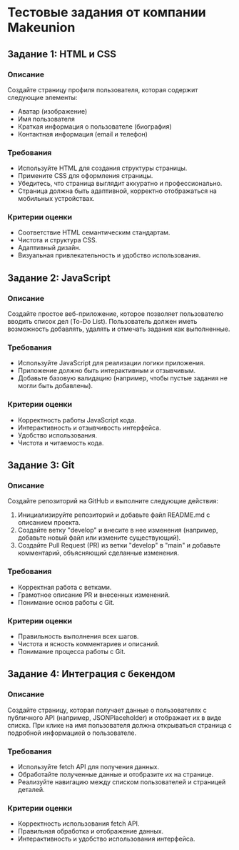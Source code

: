 # Тестовые задания от компании Makeunion

## Задание 1: HTML и CSS
### Описание
Создайте страницу профиля пользователя, которая содержит следующие элементы:

- Аватар (изображение)
- Имя пользователя
- Краткая информация о пользователе (биография)
- Контактная информация (email и телефон)

### Требования
- Используйте HTML для создания структуры страницы.
- Примените CSS для оформления страницы.
- Убедитесь, что страница выглядит аккуратно и профессионально.
- Страница должна быть адаптивной, корректно отображаться на мобильных устройствах.

### Критерии оценки
- Соответствие HTML семантическим стандартам.
- Чистота и структура CSS.
- Адаптивный дизайн.
- Визуальная привлекательность и удобство использования.

## Задание 2: JavaScript
### Описание
Создайте простое веб-приложение, которое позволяет пользователю вводить список дел (To-Do List). Пользователь должен иметь возможность добавлять, удалять и отмечать задания как выполненные.

### Требования
- Используйте JavaScript для реализации логики приложения.
- Приложение должно быть интерактивным и отзывчивым.
- Добавьте базовую валидацию (например, чтобы пустые задания не могли быть добавлены).

### Критерии оценки
- Корректность работы JavaScript кода.
- Интерактивность и отзывчивость интерфейса.
- Удобство использования.
- Чистота и читаемость кода.

## Задание 3: Git
### Описание
Создайте репозиторий на GitHub и выполните следующие действия:
1. Инициализируйте репозиторий и добавьте файл README.md с описанием проекта.
2. Создайте ветку "develop" и внесите в нее изменения (например, добавьте новый файл или измените существующий).
3. Создайте Pull Request (PR) из ветки "develop" в "main" и добавьте комментарий, объясняющий сделанные изменения.

### Требования
- Корректная работа с ветками.
- Грамотное описание PR и внесенных изменений.
- Понимание основ работы с Git.

### Критерии оценки
- Правильность выполнения всех шагов.
- Чистота и ясность комментариев и описаний.
- Понимание процесса работы с Git.

## Задание 4: Интеграция с бекендом
### Описание
Создайте страницу, которая получает данные о пользователях с публичного API (например, JSONPlaceholder) и отображает их в виде списка. При клике на имя пользователя должна открываться страница с подробной информацией о пользователе.

### Требования
- Используйте fetch API для получения данных.
- Обработайте полученные данные и отобразите их на странице.
- Реализуйте навигацию между списком пользователей и страницей деталей.

### Критерии оценки
- Корректность использования fetch API.
- Правильная обработка и отображение данных.
- Интерактивность и удобство использования интерфейса.

